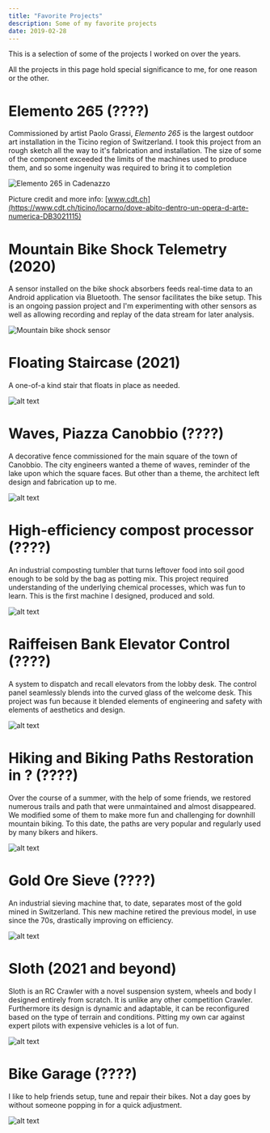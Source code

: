 ```yaml
---
title: "Favorite Projects"
description: Some of my favorite projects
date: 2019-02-28
---
```


This is a selection of some of the projects I worked on over the years.

All the projects in this page hold special significance to me, for one reason or the other.

# Elemento 265 (????)

Commissioned by artist Paolo Grassi, *Elemento 265* is the largest outdoor art installation in the Ticino region of Switzerland.
I took this project from an rough sketch all the way to it's fabrication and installation.
The size of some of the component exceeded the limits of the machines used to produce them, and so some ingenuity was required to bring it to completion

![Elemento 265 in Cadenazzo](/img/elemento265.jpg)

Picture credit and more info: [www.cdt.ch](https://www.cdt.ch/ticino/locarno/dove-abito-dentro-un-opera-d-arte-numerica-DB3021115)


# Mountain Bike Shock Telemetry (2020)

A sensor installed on the bike shock absorbers feeds real-time data to an Android application via Bluetooth. The sensor facilitates the bike setup.
This is an ongoing passion project and I'm experimenting with other sensors as well as allowing recording and replay of the data stream for later analysis.

![Mountain bike shock sensor](/img/placeholder.png)


# Floating Staircase (2021)

A one-of-a kind stair that floats in place as needed.

![alt text](/img/placeholder.png)


# Waves, Piazza Canobbio (????)

A decorative fence commissioned for the main square of the town of Canobbio.
The city engineers wanted a theme of waves, reminder of the lake upon which the square faces.
But other than a theme, the architect left design and fabrication up to me.

![alt text](/img/placeholder.png)


# High-efficiency compost processor (????)

An industrial composting tumbler that turns leftover food into soil good enough to be sold by the bag as potting mix.
This project required understanding of the underlying chemical processes, which was fun to learn.
This is the first machine I designed, produced and sold.

![alt text](/img/placeholder.png)


# Raiffeisen Bank Elevator Control (????)
A system to dispatch and recall elevators from the lobby desk.
The control panel seamlessly blends into the curved glass of the welcome desk.
This project was fun because it blended elements of engineering and safety with elements of aesthetics and design.

![alt text](/img/placeholder.png)


# Hiking and Biking Paths Restoration in ? (????)
Over the course of a summer, with the help of some friends, we restored numerous trails and path that were unmaintained and almost disappeared.
We modified some of them to make more fun and challenging for downhill mountain biking.
To this date, the paths are very popular and regularly used by many bikers and hikers.

![alt text](/img/placeholder.png)


# Gold Ore Sieve (????)

An industrial sieving machine that, to date, separates most of the gold mined in Switzerland.
This new machine retired the previous model, in use since the 70s, drastically improving on efficiency.

![alt text](/img/placeholder.png)


# Sloth (2021 and beyond)

Sloth is an RC Crawler with a novel suspension system, wheels and body I designed entirely from scratch. It is unlike any other competition Crawler. Furthermore its design is dynamic and adaptable, it can be reconfigured based on the type of terrain and conditions.
Pitting my own car against expert pilots with expensive vehicles is a lot of fun.

![alt text](/img/placeholder.png)

# Bike Garage (????)

I like to help friends setup, tune and repair their bikes.
Not a day goes by without someone popping in for a quick adjustment.

![alt text](/img/placeholder.png)
